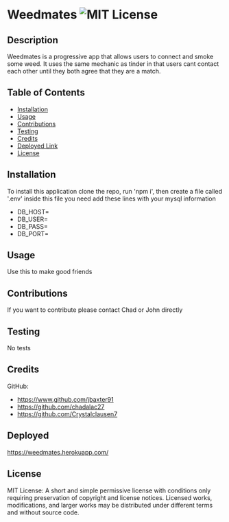 # Weedmates ![MIT License](https://img.shields.io/badge/License-MIT-Green)

## Description

Weedmates is a progressive app that allows users to connect and smoke some weed.  It uses the same mechanic as tinder in that users cant contact each other until they both agree that they are a match. 

## Table of Contents

* [Installation](#installation)
* [Usage](#usage)
* [Contributions](#contributions)
* [Testing](#testing)
* [Credits](#credits)
* [Deployed Link](#Deployed)
* [License](#license)

## Installation
To install this application clone the repo, run 'npm i', then create a file called '.env' inside this file you need add these lines with your mysql information
* DB_HOST=
* DB_USER=
* DB_PASS=
* DB_PORT=

## Usage
Use this to make good friends

## Contributions
If you want to contribute please contact Chad or John directly

## Testing
No tests

## Credits
GitHub: 
* https://www.github.com/jbaxter91
* https://github.com/chadalac27
* https://github.com/Crystalclausen7

## Deployed  
  https://weedmates.herokuapp.com/
## License
MIT License: A short and simple permissive license with conditions only requiring preservation of copyright and license notices. Licensed works, modifications, and larger works may be distributed under different terms and without source code.